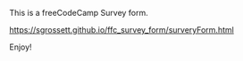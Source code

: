 This is a freeCodeCamp Survey form.

https://sgrossett.github.io/ffc_survey_form/surveryForm.html

Enjoy!
